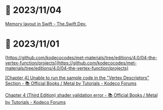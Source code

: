 # 📝 2023/11/04

[Memory layout in Swift - The.Swift.Dev.](https://theswiftdev.com/memory-layout-in-swift/)



# 📝 2023/11/01


[https://github.com/kodecocodes/met-materials/tree/editions/4.0/04-the-vertex-function/projects](https://github.com/kodecocodes/met-materials/tree/editions/4.0/04-the-vertex-function/projects)


[[Chapter 4] Unable to run the sample code in the "Vertex Descriptors" Section - 📚 Official Books / Metal by Tutorials - Kodeco Forums](https://forums.kodeco.com/t/chapter-4-unable-to-run-the-sample-code-in-the-vertex-descriptors-section/187362)



[Chapter 4 (Third Edition) shader validation error - 📚 Official Books / Metal by Tutorials - Kodeco Forums](https://forums.kodeco.com/t/chapter-4-third-edition-shader-validation-error/173668)


